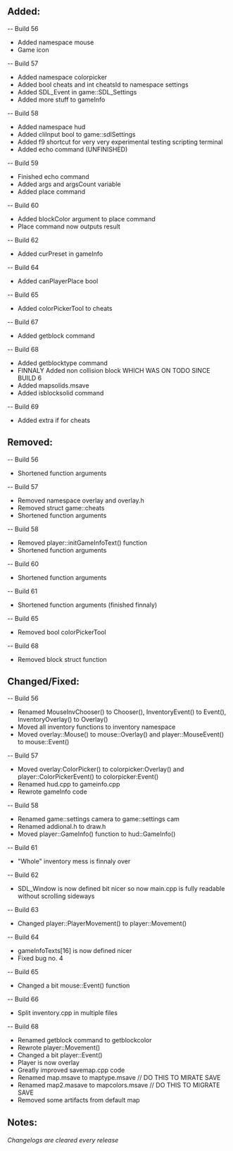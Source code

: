 ## Added:
-- Build 56
- Added namespace mouse
- Game icon

-- Build 57
- Added namespace colorpicker
- Added bool cheats and int cheatsId to namespace settings
- Added SDL_Event in game::SDL_Settings
- Added more stuff to gameInfo

-- Build 58
- Added namespace hud
- Added cliInput bool to game::sdlSettings
- Added f9 shortcut for very very experimental testing scripting terminal
- Added echo command (UNFINISHED)

-- Build 59
- Finished echo command
- Added args and argsCount variable
- Added place command

-- Build 60
- Added blockColor argument to place command
- Place command now outputs result

-- Build 62
- Added curPreset in gameInfo

-- Build 64
- Added canPlayerPlace bool

-- Build 65
- Added colorPickerTool to cheats

-- Build 67
- Added getblock command

-- Build 68
- Added getblocktype command
- FINNALY Added non collision block WHICH WAS ON TODO SINCE BUILD 6
- Added mapsolids.msave
- Added isblocksolid command

-- Build 69
- Added extra if for cheats

## Removed:
-- Build 56
- Shortened function arguments

-- Build 57
- Removed namespace overlay and overlay.h
- Removed struct game::cheats
- Shortened function arguments

-- Build 58
- Removed player::initGameInfoText() function
- Shortened function arguments

-- Build 60
- Shortened function arguments

-- Build 61
- Shortened function arguments (finished finnaly)

-- Build 65
- Removed bool colorPickerTool

-- Build 68
- Removed block struct function

## Changed/Fixed:
-- Build 56
- Renamed MouseInvChooser() to Chooser(), InventoryEvent() to Event(), InventoryOverlay() to Overlay()
- Moved all inventory functions to inventory namespace
- Moved overlay::Mouse() to mouse::Overlay() and player::MouseEvent() to mouse::Event()

-- Build 57
- Moved overlay:ColorPicker() to colorpicker:Overlay() and player::ColorPickerEvent() to colorpicker:Event()
- Renamed hud.cpp to gameinfo.cpp
- Rewrote gameInfo code

-- Build 58
- Renamed game::settings camera to game::settings cam
- Renamed addional.h to draw.h
- Moved player::GameInfo() function to hud::GameInfo()

-- Build 61
- "Whole" inventory mess is finnaly over

-- Build 62
- SDL_Window is now defined bit nicer so now main.cpp is fully readable without scrolling sideways

-- Build 63
- Changed player::PlayerMovement() to player::Movement()

-- Build 64
- gameInfoTexts[16] is now defined nicer
- Fixed bug no. 4

-- Build 65
- Changed a bit mouse::Event() function

-- Build 66
- Split inventory.cpp in multiple files

-- Build 68
- Renamed getblock command to getblockcolor
- Rewrote player::Movement()
- Changed a bit player::Event()
- Player is now overlay
- Greatly improved savemap.cpp code
- Renamed map.msave to maptype.msave // DO THIS TO MIRATE SAVE
- Renamed map2.masave to mapcolors.msave // DO THIS TO MIGRATE SAVE
- Removed some artifacts from default map

## Notes:


###### Changelogs are cleared every release